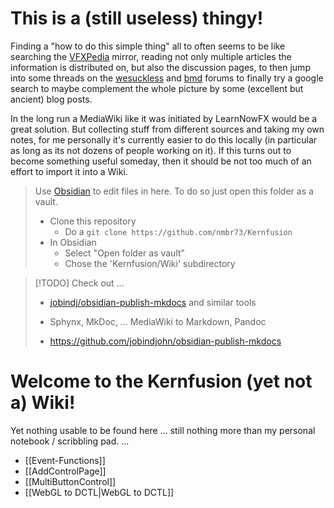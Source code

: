 

# This is a (still useless) thingy!

Finding a "how to do this simple thing" all to often seems to be like searching the [VFXPedia](https://www.steakunderwater.com/VFXPedia/96.0.243.189/index4875.html?title=Main_Page) mirror, reading not only multiple articles the information is distributed on, but also the discussion pages, to then jump into some threads on the [wesuckless](https://www.steakunderwater.com/wesuckless/) and [bmd](https://forum.blackmagicdesign.com) forums to finally try a google search to maybe complement the whole picture by some (excellent but ancient) blog posts.

In the long run a MediaWiki like it was initiated by LearnNowFX would be a great solution. But collecting stuff from different sources and taking my own notes, for me personally it's currently easier to do this locally (in particular as long as its not dozens of people working on it). If this turns out to become something useful someday, then it should be not too much of an effort to import it into a Wiki.

> Use [Obsidian](https://obsidian.md) to edit files in here. To do so just open this folder as a vault.
>
> - Clone this repository
>   - Do a `git clone https://github.com/nmbr73/Kernfusion`
> - In Obsidian
>   - Select "Open folder as vault"
>   - Chose the 'Kernfusion/Wiki' subdirectory

> [!TODO] Check out ...
>
> - [jobindj/obsidian-publish-mkdocs](https://github.com/jobindj/obsidian-publish-mkdocs) and similar tools
> - Sphynx, MkDoc, ... MediaWiki to Markdown, Pandoc
>
>
> - https://github.com/jobindjohn/obsidian-publish-mkdocs


# Welcome to the Kernfusion (yet not a) Wiki!

Yet nothing usable to be found here ... still nothing more than my personal notebook / scribbling pad. ...

* [[Event-Functions]]
* [[AddControlPage]]
* [[MultiButtonControl]]
* [[WebGL to DCTL|WebGL to DCTL]]

